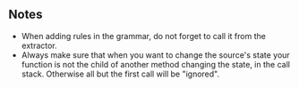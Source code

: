 Notes
-----
* When adding rules in the grammar, do not forget to call it from the extractor.
* Always make sure that when you want to change the source's state your function is not the child of another method changing the state, in the call stack. Otherwise all but the first call will be "ignored".
